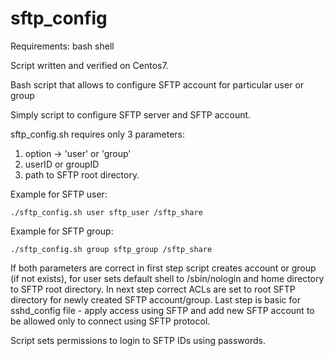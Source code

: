 # sftp_config
Requirements: bash shell

Script written and verified on Centos7.

Bash script that allows to configure SFTP account for particular user or group

Simply script to configure SFTP server and SFTP account.

sftp_config.sh requires only 3 parameters:
1. option -> 'user' or 'group'
1. userID or groupID
2. path to SFTP root directory.

Example for SFTP user:
```
./sftp_config.sh user sftp_user /sftp_share
```

Example for SFTP group:
```
./sftp_config.sh group sftp_group /sftp_share
```

If both parameters are correct in first step script creates account or group (if not
exists), for user sets default shell to /sbin/nologin and home directory to SFTP root
directory.
In next step correct ACLs are set to root SFTP directory for newly created SFTP 
account/group.
Last step is basic for sshd_config file - apply access using SFTP and add new 
SFTP account to be allowed only to connect using SFTP protocol.

Script sets permissions to login to SFTP IDs using passwords.

